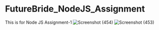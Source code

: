 # FutureBride_NodeJS_Assignment
This is for Node JS Assignment-1
![Screenshot (454)](https://user-images.githubusercontent.com/80479635/170976219-acbe0619-a011-4efc-86b5-e5a25258832b.png)
![Screenshot (453)](https://user-images.githubusercontent.com/80479635/170976243-abb5f8a4-371e-42f0-b9d0-ced8f515a89f.png)
